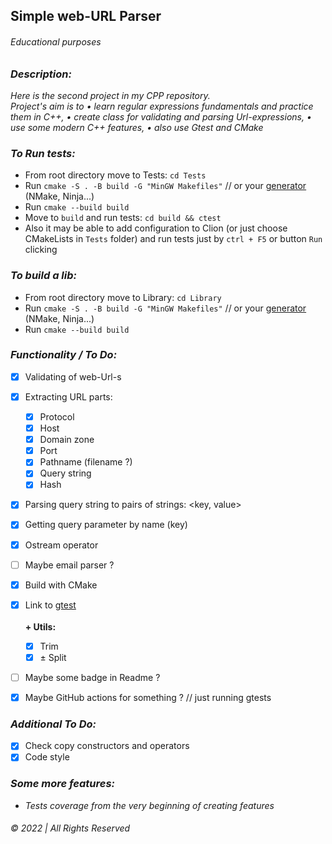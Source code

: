 ## Simple web-URL Parser

###### Educational purposes

### _Description:_

_Here is the second project in my CPP repository.  
Project's aim is to • learn regular expressions fundamentals and practice them in C++, • create class for validating and parsing Url-expressions, •
use some modern C++ features, • also use Gtest and CMake_

### _To Run tests:_

* From root directory move to Tests: `cd Tests`
* Run `cmake -S . -B build -G "MinGW Makefiles"` // or your [generator](https://cmake.org/cmake/help/latest/manual/cmake-generators.7.html) (NMake, Ninja...)
* Run `cmake --build build`
* Move to `build` and run tests: `cd build && ctest`
* Also it may be able to add configuration to Clion (or just choose CMakeLists in `Tests` folder) and run tests just
  by `ctrl + F5` or button `Run`
  clicking

### _To build a lib:_  

* From root directory move to Library: `cd Library`
* Run `cmake -S . -B build -G "MinGW Makefiles"` // or
  your [generator](https://cmake.org/cmake/help/latest/manual/cmake-generators.7.html) (NMake, Ninja...)
* Run `cmake --build build`

### _Functionality / To Do:_

- [x] Validating of web-Url-s
- [x] Extracting URL parts:
    - [x] Protocol
    - [x] Host
    - [x] Domain zone
    - [x] Port 
    - [x] Pathname (filename ?)
    - [x] Query string
    - [x] Hash
- [x] Parsing query string to pairs of strings: <key, value>
- [x] Getting query parameter by name (key)
- [x] Ostream operator 
- [ ] Maybe email parser ?
- [x] Build with CMake
- [x] Link to [gtest](https://github.com/google/googletest)  
&nbsp;  
__+ Utils:__
  - [x] Trim
  - [x] ± Split
- [ ] Maybe some badge in Readme ? 
- [x] Maybe GitHub actions for something ? // just running gtests


### _Additional To Do:_
* [x] Check copy constructors and operators
* [x] Code style

### _Some more features:_
* _Tests coverage from the very beginning of creating features_



###### © 2022 | All Rights Reserved